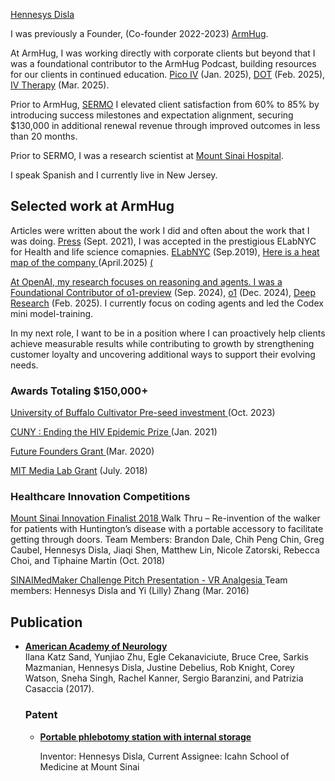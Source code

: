 <div class="masthead">
  <div class="masthead__inner-wrap">
    <div class="masthead__menu">
      <nav id="site-nav" class="greedy-nav">
        
<a class="site-title" href="https://www.linkedin.com/in/hennesysdisla/" target="_blank" rel="noopener">Hennesys Disla</a>


<section class="page__content" itemprop="text">
      <!-- ░░░ Personal summary ░░░ -->


  </div>

<div class="intro-text">
    <p>
      I was previously a Founder, (Co-founder 2022-2023)
      <a href="https://armhug.com" target="_blank" rel="noopener">ArmHug</a>. 
   </p>
    
At ArmHug, I was working directly with corporate clients but beyond that I was a foundational contributor to the ArmHug Podcast, building resources for our clients in continued education. 
      <a href="https://www.youtube.com/watch?v=XOqilc6Vm5Q/" target="_blank" rel="noopener">Pico IV</a>
      (Jan. 2025),
      <a href="https://www.youtube.com/watch?v=8R98cyZWOtw&t=459s/" target="_blank" rel="noopener">DOT</a>
      (Feb. 2025),
      <a href="https://www.youtube.com/watch?v=_Ta2Dnzo17Y/" target="_blank" rel="noopener">IV Therapy</a>
      (Mar. 2025). 
    </p>

<p>
      Prior to ArmHug, 
      <a href="https://www.sermo.com" target="_blank" rel="noopener">SERMO</a>
      I elevated client satisfaction from 60% to 85% by introducing success milestones and expectation alignment, securing $130,000 in additional renewal revenue through improved outcomes in less than 20 months.
    </p>

 <p>
      Prior to SERMO, I was a research scientist at
      <a href="https://www.mountsinai.org" target="_blank" rel="noopener">Mount Sinai Hospital</a>.
    </p>

 <p>
   I speak Spanish and I currently live in New Jersey.
    </p>
    
  </div>
</div>

<h2 id="selected-work-at-openai">Selected work at ArmHug</h2>

</div>  

<p> 
Articles were written about the work I did and often about the work that I was doing.
       <a href="https://tinyurl.com/bdfdkc5f" target="_blank" rel="Press">Press</a>
      (Sept. 2021),
       I was accepted in the prestigious ELabNYC for Health and life science comapnies. 
       <a href="https://tinyurl.com/58fpxvkz" target="_blank" rel="noopener">ELabNYC</a>
      (Sep.2019),
       <a href=" https://www.crunchbase.com/organization/armhug/" target="_blank" rel="Crunchbase"> Here is a heat map of the company </a>
      (April.2025)
       <a href=" https://www.bizjournals.com/sacramento/news/2020/08/06/fourthwave-picks-companies-business-accelerator.html " target="_blank" rel="Sacramento Business Journal"> 
       (
</p>

 <p>
      At OpenAI, my research focuses on reasoning and agents. I was a Foundational Contributor of
      <a href="https://openai.com/index/introducing-openai-o1-preview/" target="_blank" rel="noopener">o1-preview</a>
      (Sep. 2024),
      <a href="https://openai.com/index/learning-to-reason-with-llms/" target="_blank" rel="noopener">o1</a>
      (Dec. 2024),
      <a href="https://openai.com/index/introducing-deep-research/" target="_blank" rel="noopener">Deep Research</a>
      (Feb. 2025). I currently focus on coding agents and led the Codex mini model-training.
</p>

In my next role,  I want to be in a position where I can proactively help clients achieve measurable results while contributing to growth by strengthening customer loyalty and uncovering additional ways to support their evolving needs.     
</p>

  </div>
</div>
      
<hr2/>

<h3 id="recent-papers-latest-first"> Awards Totaling $150,000+ </h3>

</p> 

<p> 

  <a href="https://tinyurl.com/24t6awbz" target="_blank" rel="noopener"> University of Buffalo Cultivator Pre-seed investment </a>
  (Oct. 2023) 

  <a href="https://sph.cuny.edu/event/designathon-ending-the-hiv-epidemic/" target="_blank" rel="noopener">  CUNY : Ending the HIV Epidemic Prize </a>
  (Jan. 2021)

  <a href="https://www.futurefounders.com/" target="_blank" rel="noopener"> Future Founders Grant </a>
  (Mar. 2020) 

  <a href="https://www.media.mit.edu/" target="_blank" rel="noopener"> MIT Media Lab Grant</a>
  (July. 2018)

<hr2/>

<h3 id="recent-papers-latest-first"> Healthcare Innovation Competitions </h3>

<a href="https://tinyurl.com/yyfspz39/" target="_blank" rel="noopener"> Mount Sinai Innovation Finalist 2018 </a>
   Walk Thru – Re-invention of the walker for patients with Huntington’s disease with a portable accessory to facilitate getting through doors.
   Team Members: Brandon Dale, Chih Peng Chin, Greg Caubel, Hennesys Disla, Jiaqi Shen, Matthew Lin, Nicole Zatorski, Rebecca Choi, and Tiphaine Martin
  (Oct. 2018)

 <a href="https://www.youtube.com/watch?v=Qbq3eCIeKis" target="_blank" rel="noopener"> SINAIMedMaker Challenge Pitch Presentation - VR Analgesia </a>
  Team members: Hennesys Disla and Yi (Lilly) Zhang
  (Mar. 2016)

<h2 id="recent-papers-latest-first"> Publication </h2>

<ul id="papers-list" class="bibliography">
      
<li>
    
 <strong><a href="https://www.neurology.org/doi/10.1212/WNL.88.16_supplement.P6.379" target="_blank" rel="noopener">American Academy of Neurology</a></strong><br />
 Ilana Katz Sand, Yunjiao Zhu, Egle Cekanaviciute, Bruce Cree, Sarkis Mazmanian, Hennesys Disla, Justine Debelius, Rob Knight, Corey Watson, Sneha Singh, Rachel Kanner, Sergio Baranzini, and Patrizia Casaccia (2017).<br />

<hr2/>

<h3 id="recent-papers-latest-first"> Patent </h3>

<ul id="papers-list" class="bibliography">

<div>

<li>
    
<strong><a href="https://patents.google.com/patent/US20220054061A1" target="_blank" rel="noopener">Portable phlebotomy station with internal storage </a></strong><br />
    
Inventor: Hennesys Disla, Current Assignee: Icahn School of Medicine at Mount Sinai <br />






  

</p>



   










    
   </body>
</html>

